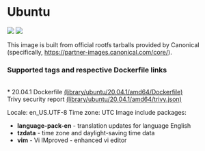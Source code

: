 # Ubuntu
[![](https://images.microbadger.com/badges/image/antonchernik/ubuntu.svg)](https://microbadger.com/images/antonchernik/ubuntu)
[![](https://images.microbadger.com/badges/version/antonchernik/ubuntu.svg)](https://microbadger.com/images/antonchernik/ubuntu)

This image is built from official rootfs tarballs provided by Canonical (specifically, https://partner-images.canonical.com/core/).
### Supported tags and respective Dockerfile links
<br/>* 20.04.1 Dockerfile [(library/ubuntu/20.04.1/amd64/Dockerfile)](https://github.com/antonchernik/docker/blob/ubuntu-v20.04.1/library/ubuntu/20.04.1/amd64/Dockerfile)<br />Trivy security report [(library/ubuntu/20.04.1/amd64/trivy.json)](https://github.com/antonchernik/docker/blob/ubuntu-v20.04.1/library/ubuntu/20.04.1/amd64/trivy.json)<br />

  Locale: en_US.UTF-8
  Time zone: UTC
  Image include packages:
  * **language-pack-en** - translation updates for language English
  * **tzdata** - time zone and daylight-saving time data
  * **vim** - Vi IMproved - enhanced vi editor